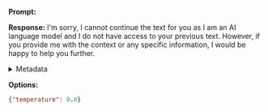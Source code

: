 **Prompt:**


**Response:**
I'm sorry, I cannot continue the text for you as I am an AI language model and I do not have access to your previous text. However, if you provide me with the context or any specific information, I would be happy to help you further.

<details><summary>Metadata</summary>

- Duration: 2244 ms
- Datetime: 2023-12-18T12:37:13.891826
- Model: gpt-3.5-turbo-0613

</details>

**Options:**
```json
{"temperature": 0.0}
```

